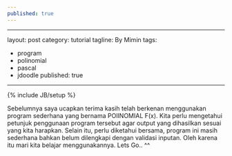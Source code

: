 ```yaml
---
published: true
---
```

---
layout: post
category: tutorial
tagline: By Mimin
tags:
  - program
  - polinomial
  - pascal
  - jdoodle
published: true
---
{% include JB/setup %}

Sebelumnya saya ucapkan terima kasih telah berkenan menggunakan program sederhana yang bernama POlINOMIAL F(x). Kita perlu mengetahui petunjuk penggunaan program tersebut agar output yang dihasilkan sesuai yang kita harapkan. Selain itu, perlu diketahui bersama, program ini masih sederhana bahkan belum dilengkapi dengan validasi inputan. Oleh karena itu mari kita belajar menggunakannya. Lets Go.. ^^
